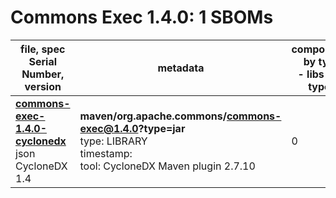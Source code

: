 Commons Exec 1.4.0: 1 SBOMs
=======

| file, spec<br>Serial Number, version| metadata | components<br>by type<br>- libs purl types |
| ----------------------------------- | -------- | ------------------------------------------ |
| **[commons-exec-1.4.0-cyclonedx](maven/org.apache.commons/commons-exec/1.4.0/commons-exec-1.4.0-cyclonedx.json)**<br>json CycloneDX 1.4 | **maven/org.apache.commons/commons-exec@1.4.0?type=jar**<br>type: LIBRARY<br>timestamp: <br>tool: CycloneDX Maven plugin 2.7.10 | 0 |

